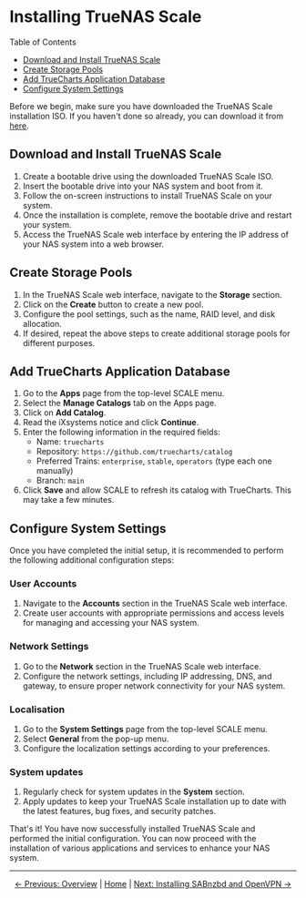 # Installing TrueNAS Scale

Table of Contents
- [Download and Install TrueNAS Scale](#download-and-install-truenas-scale)
- [Create Storage Pools](#create-storage-pools)
- [Add TrueCharts Application Database](#add-truecharts-application-database)
- [Configure System Settings](#configure-system-settings)

Before we begin, make sure you have downloaded the TrueNAS Scale installation ISO. If you haven't done so already, you can download it from [here](https://www.truenas.com/download-truenas-scale/).

## Download and Install TrueNAS Scale

1. Create a bootable drive using the downloaded TrueNAS Scale ISO.
2. Insert the bootable drive into your NAS system and boot from it.
3. Follow the on-screen instructions to install TrueNAS Scale on your system.
4. Once the installation is complete, remove the bootable drive and restart your system.
5. Access the TrueNAS Scale web interface by entering the IP address of your NAS system into a web browser.

## Create Storage Pools

1. In the TrueNAS Scale web interface, navigate to the **Storage** section.
2. Click on the **Create** button to create a new pool.
3. Configure the pool settings, such as the name, RAID level, and disk allocation.
4. If desired, repeat the above steps to create additional storage pools for different purposes.

## Add TrueCharts Application Database

1. Go to the **Apps** page from the top-level SCALE menu.
2. Select the **Manage Catalogs** tab on the Apps page.
3. Click on **Add Catalog**.
4. Read the iXsystems notice and click **Continue**.
5. Enter the following information in the required fields:
   - Name: `truecharts`
   - Repository: `https://github.com/truecharts/catalog`
   - Preferred Trains: `enterprise`, `stable`, `operators` (type each one manually)
   - Branch: `main`
6. Click **Save** and allow SCALE to refresh its catalog with TrueCharts. This may take a few minutes.

## Configure System Settings
Once you have completed the initial setup, it is recommended to perform the following additional configuration steps:

### User Accounts
1. Navigate to the **Accounts** section in the TrueNAS Scale web interface.
2. Create user accounts with appropriate permissions and access levels for managing and accessing your NAS system.

### Network Settings
1. Go to the **Network** section in the TrueNAS Scale web interface.
2. Configure the network settings, including IP addressing, DNS, and gateway, to ensure proper network connectivity for your NAS system.

### Localisation
1. Go to the **System Settings** page from the top-level SCALE menu.
2. Select **General** from the pop-up menu.
3. Configure the localization settings according to your preferences.

### System updates
1. Regularly check for system updates in the **System** section.
2. Apply updates to keep your TrueNAS Scale installation up to date with the latest features, bug fixes, and security patches.

That's it! You have now successfully installed TrueNAS Scale and performed the initial configuration. You can now proceed with the installation of various applications and services to enhance your NAS system.

---
<div style="text-align: center;">
    <a href="README.md">&larr; Previous: Overview</a> |
    <a href="README.md">Home</a> |
    <a href="2.%20Installing%20SABnzbd%20&%20VPN.md">Next: Installing SABnzbd and OpenVPN &rarr;</a>
</div>
